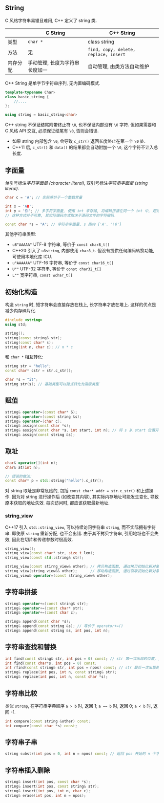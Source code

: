 ## String

C 风格字符串易错且难用, C++ 定义了 string 类. 

|          | C String                       | C++ String                            |
| -------- | ------------------------------ | ------------------------------------- |
| 类型     | `char *`                       | class string                          |
| 方法     | 无                             | `find, copy, delete, replace, insert` |
| 内存分配 | 手动管理, 长度为字符串长度加一 | 自动管理, 由类方法自动维护                                      |

C++ String 是单字节字符串序列, 无内置编码模式. 

```cpp
template<typename Char>
class basic_string {
	//....
};

using string = basic_string<char>
```

C++ string 不保证结尾附带终止符 `\0`, 也不保证内部没有 `\0` 字符. 但如果需要和 C 风格 API 交互, 必须保证结尾有 `\0`, 否则会错误.
- 如果 string 内部包含 `\0`, 会导致 `c_str()` 返回长度终止在第一个 `\0` 处.
- C++11 后, `c_str()` 和 `data()` 的结果都会自动附加一个 `\0`, 这个字符不计入总长度.

## 字面量

单引号标注*字符字面量 (character literal)*, 双引号标注*字符串字面量 (string literal)*. 

```cpp
char c = 'A'; // 实际等价于一个整数常量

int x = 'AB';
int y = '你'; // 多字符字面量, 使用 int 来存储, 将编码拼接在同一个 int 中, 超过 4 字符就是未定义行为.
// 这种方式并不可靠, 其实际编码方式取决于源码文件的字符编码.

const char *s = "A"; // 字符串字面量, s 指向 {'A', '\0'}
```

其他字符串类型:
- `u8"AAAAA"` UTF-8 字符串, 等价于 `const char8_t[]`
- C++20 引入了 `u8string`, 内部使用 `char8_t`. 但没有提供任何编码转换功能, 可使用本地化库 ICU.
- `u"AAAAAA"` UTF-16 字符串, 等价于 `const char16_t[]`
- `U""` UTF-32 字符串, 等价于 `const char32_t[]`
- `L""` 宽字符串, `const wchar_t[]`

## 初始化构造

构造 `string` 时, 短字符串会直接存放在栈上, 长字符串才放在堆上. 这样的优点是减少内存碎片化.

```cpp
#include <string>
using std;

string();
string(const string& str);
string(const char* s);
string(int n, char c); // n * c
```

和 `char *` 相互转化:

```cpp
string str = "hello";
const char* cstr = str.c_str();

char *s = "it";
string str(s); // 基础类型可以隐式转化为高级类型
```

## 赋值

```cpp
string& operator=(const char* S);
string& operator=(const string &s);
string& operator=(char c);
string& assign(const char *s);
string& assign(const char *s, int start, int n); // 将 s 从 start 位置开始的 n 个字符赋给当前串
string& assign(const string &s);
```

## 取址

```cpp
char& operator[](int n);
char& at(int n);

// 错误的做法:
const char* p = std::string("hello").c_str();
```

对 string 取址是非常危险的, 包括 `const char* addr = str.c_str()` 和上述操作. 因为对 string 进行操作后 (如改变其内容), 其实际内存地址可能发生变化, 导致原本获取的地址失效. 每次访问时, 都应该获取最新地址.

### string_view

C++17 引入 `std::string_view`, 可以持续访问字符串 `string`, 而不实际拥有字符串. 即使原 `string` 重新分配, 也不会出错. 由于其不拷贝字符串, 引用地址也不会失效, 因此在切片和传递参数时很高效.

```cpp
string_view();
string_view(const char* str, size_t len);
string_view(const std::string& str);

string_view(const stirng_view& other); // 拷贝构造函数, 通过拷贝初始化新对象
string_view(string_view&& other);      // 移动构造函数, 通过窃取初始化新对象
string_view& operator=(const string_view& other);
```

## 字符串拼接

```cpp
string& operator+=(const string& str);
string& operator+=(const char* str);
string& operator+=(const char c);

string& append(const char *s);
string& append(const string &s); // 等价于 operator+=()
string& append(const string &s, int pos, int n);

```

## 字符串查找和替换

```cpp
int find(const string& str, int pos = 0) const; // str 第一次出现的位置, pos 指明开始查找的位置
int find(const char*s, int pos = 0) const;
int rfind(const string& str, int pos = npos) const; // str 最后一次出现的位置
string& replace(int pos, int n, const string& str);
string& replace(int pos, int n, const char *s);
```

## 字符串比较

类似 `strcmp`, 在字符串字典顺序 `a > b` 时, 返回 1; `a == b` 时, 返回 0; `a < b` 时, 返回 -1.

```cpp
int compare(const string &other) const;
int compare(const char *s) const;
```

## 字符串子串

```cpp
string substr(int pos = 0, int n = npos) const; // 返回 pos 开始的 n 个字符串组成的 新 字符串.
```

## 字符串插入删除

```cpp
string& insert(int pos, const char *s);
string& insert(int pos, const string& str);
string& insert(int pos, int n, char c);
string& erase(int pos, int n = npos);
```